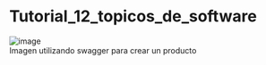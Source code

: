 # Tutorial_12_topicos_de_software

![image](https://github.com/user-attachments/assets/930a6eaf-f712-465b-b999-a902ca5920c9)  
Imagen utilizando swagger para crear un producto
